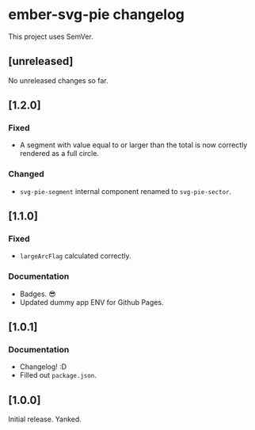 # ember-svg-pie changelog

This project uses SemVer.


## [unreleased]

No unreleased changes so far.



## [1.2.0]

### Fixed
- A segment with value equal to or larger than the total is now correctly rendered as a full circle.

### Changed
- `svg-pie-segment` internal component renamed to `svg-pie-sector`.



## [1.1.0]

### Fixed
- `largeArcFlag` calculated correctly.

### Documentation
- Badges. :sunglasses:
- Updated dummy app ENV for Github Pages.


## [1.0.1]

### Documentation
- Changelog! :D
- Filled out `package.json`.


## [1.0.0]

Initial release. Yanked.
